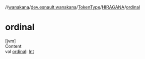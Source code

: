 //[wanakana](../../../index.md)/[dev.esnault.wanakana](../../index.md)/[TokenType](../index.md)/[HIRAGANA](index.md)/[ordinal](ordinal.md)



# ordinal  
[jvm]  
Content  
val [ordinal](ordinal.md): [Int](https://kotlinlang.org/api/latest/jvm/stdlib/kotlin/-int/index.html)  



